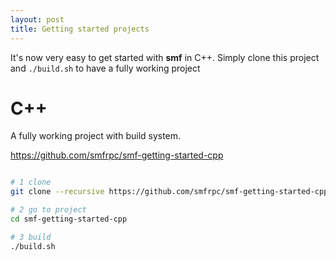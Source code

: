 ```yaml
---
layout: post
title: Getting started projects
---
```


It's now  very easy to get started with **smf** in C++.
Simply clone this project and `./build.sh` to have a
fully working project

# C++

A fully working project with build system.

https://github.com/smfrpc/smf-getting-started-cpp



```sh

# 1 clone
git clone --recursive https://github.com/smfrpc/smf-getting-started-cpp

# 2 go to project
cd smf-getting-started-cpp

# 3 build
./build.sh

```
